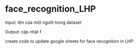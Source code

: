 # face_recognition_LHP
Input: tên của một người trong dataset

Output: cập nhật f

create code to update google sheets for face recognition in LHP
